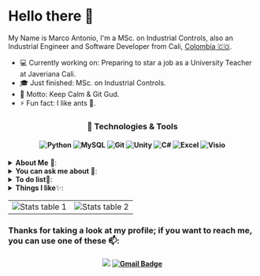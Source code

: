 ﻿# Hello there 👋

My Name is Marco Antonio, I'm a MSc. on Industrial Controls, also an Industrial Engineer and Software Developer from Cali, [Colombia 🇨🇴](https://www.google.com/maps/place/Colombia/@4,-72z/). 

* 💻 Currently working on: Preparing to star a job as a University Teacher at Javeriana Cali.
* 🎓 Just finished: MSc. on Industrial Controls.
* 💬 Motto: Keep Calm & Git Gud. 
* ⚡ Fun fact: I like ants 🐜.

<h3 align="center">🚀 Technologies & Tools</h3>
<h4 align="Center">

![Python](https://img.shields.io/badge/-Python-%234B8BBE?style=for-the-badge&logo=python&logoColor=%23ffffff)
![MySQL](https://img.shields.io/badge/-MySQL-%2300758F?style=for-the-badge&logo=mysql&logoColor=%23ffffff)
![Git](https://img.shields.io/badge/-Git-%23F05032?style=for-the-badge&logo=git&logoColor=%23ffffff)
![Unity](https://img.shields.io/badge/-Unity-%23Fff?style=for-the-badge&logo=unity&logoColor=%23000)
![C#](https://img.shields.io/badge/-CSharp-%23A179DC?style=for-the-badge&logo=csharp&logoColor=%23280168)
![Excel](https://img.shields.io/badge/-Microsoft_Excel-%23015C01?style=for-the-badge&logo=microsoftexcel&logoColor=%23fff)
![Visio](https://img.shields.io/badge/-Microsoft_Visio-%230101FF?style=for-the-badge&logo=microsoftvisio&logoColor=%23fff)

</h4>

<details>
<summary><b> About Me</b> 🤔:</summary>

* Master in Science on Industrial Controls from [Unipamplona](https://www.unipamplona.edu.co/maestriacontrolesindustriales/).
* Industrial Engineer from [Javeriana Cali](https://www.javerianacali.edu.co).
* Software Engineer from [Holberton School Cali](https://www.holbertoncolombia.com).
* Insterested in process automation and instrumentation.
* Interested in videogame mechanics and math-based solutions.
* I have a lot of non-formal self-taugh knowledge.

</details>

<details>
<summary><b> You can ask me about </b>💬:</summary>

* Backend issues and solutions.
* Process analysis and improvement.
* General problem-solving recommendations.
* Calculus and math-based implementations.
* Anything that requires high attention to detail.
* Automatic process control.</td>
</details>


<details>
<summary><b> To do list</b>🌱:</summary>

* Learn BioPython.
* Start to learn Unreal Engine (need a better PC).
* Become better at Unity Engine.
* <a href="https://www.youtube.com/watch?v=2B3slX6-_20" target="_blank">Try to take over the world</a>
</details>

<details>
<summary><b>Things I like</b>✨:</summary>

* I love to teach.
* Organized lists.
* Automatic machines.
* Horror movies and books.
* Solving problems (also puzzles).
* Working with my hands (be it cooking or crafting).
* Study and understand complex systems (specially those involving math).
</details>

<table align="center">
    <tr>
        <td><img src="https://github-readme-stats.vercel.app/api?username=MarcoANT9&hide=issues&show_icons=true&theme=algolia" alt="Stats table 1"></td>
        <td><img src="https://github-readme-stats.vercel.app/api/top-langs/?username=MarcoANT9&layout=compact&theme=algolia" alt="Stats table 2"></td>
    </tr>
</table>

### Thanks for taking a look at my profile; if you want to reach me, you can use one of these 📫:

<h4 align="Center">

[<img src="https://img.shields.io/badge/Marco_Antonio-%230077B5.svg?&style=for-the-badge&logo=linkedin&logoColor=white"/>](https://www.linkedin.com/in/marcoant91/)
[![Gmail Badge](https://img.shields.io/badge/Gmail-c14438?style=for-the-badge&logo=Gmail&logoColor=white&link=mailto:marcoan7calderon@gmail.com)](mailto:marcoan7calderon@gmail.com)

</h4>

<!--
**MarcoANT9/marcoANT9** is a ✨ _special_ ✨ repository because its `README.md` (this file) appears on your GitHub profile.

Here are some ideas to get you started:

- 🔭 I’m currently working on ...
- 🌱 I’m currently learning ...
- 👯 I’m looking to collaborate on ...
- 🤔 I’m looking for help with ...
- 💬 Ask me about ...
- 📫 How to reach me: ...
- 😄 Pronouns: ...
- ⚡ Fun fact: ...
-->
